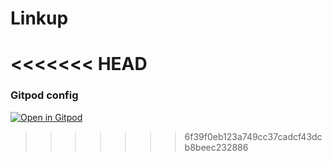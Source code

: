 # Linkup

# <<<<<<< HEAD

### Gitpod config

[![Open in Gitpod](https://gitpod.io/button/open-in-gitpod.svg)](https://gitpod.io/#https://github.com/john9384/linkup-frontend)

> > > > > > > 6f39f0eb123a749cc37cadcf43dcb8beec232886
